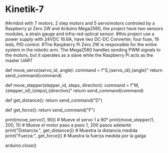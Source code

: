 # Kinetik-7
#Armbot with 7 motors, 2 step motors and 5 servomotors controled by a Raspberry pi Zero 2W and Arduino Mega2560, the project have two sensors modules, a strain gauge and infra-red optical sensor.
#this project use a power supply with 24VDC 16.6A, have two DC-DC Converter, four fuse, 19 leds, PID control.
#The Raspberry Pi Zero 2W is responsible for the entire system in the robotic arm. The Mega2560 handles sending PWM signals to the motors, but it operates as a slave while the Raspberry Pi acts as the master UART

def move_servo(servo_id, angle):
    command = f"S,{servo_id},{angle}"
    return send_command(command)

def move_stepper(stepper_id, steps, direction):
    command = f"M,{stepper_id},{steps},{direction}"
    return send_command(command)

def get_distance():
    return send_command("D")

def get_force():
    return send_command("F")

print(move_servo(1, 90))  # Mueve el servo 1 a 90°
print(move_stepper(1, 200, 1))  # Mueve el motor paso a paso 1, 200 pasos adelante
print("Distancia:", get_distance())  # Muestra la distancia medida
print("Fuerza:", get_force())  # Muestra la fuerza medida por la galga

arduino.close()

